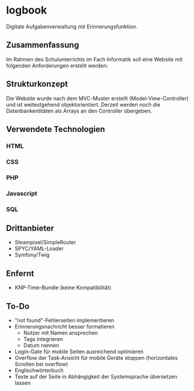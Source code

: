# logbook
Digitale Aufgabenverwaltung mit Erinnerungsfunktion.

## Zusammenfassung
Im Rahmen des Schulunterrichts im Fach Informatik soll eine Website mit folgenden Anforderungen erstellt werden:

## Strukturkonzept
Die Website wurde nach dem MVC-Muster erstellt (Model-View-Controller) und ist weitestgehend objektorientiert. Derzeit werden noch die
Datenbankentitäten als Arrays an den Controller übergeben.

## Verwendete Technologien

### HTML

### CSS

### PHP

### Javascript

### SQL

## Drittanbieter
- Steampixel/SimpleRouter
- SPYC/YAML-Loader
- Symfony/Twig

## Enfernt
- KNP-Time-Bundle (keine Kompatibilität)

## To-Do
- "not found"-Fehlerseiten implementieren
- Erinnerungsnachricht besser formatieren
  - Nutzer mit Namen ansprechen
  - Tags integrieren
  - Datum nennen
- Login-Gate für mobile Seiten ausreichend optimieren
- Overflow der Task-Ansicht für mobile Geräte stoppen (horizontales Scrollen bei overflow)
- Englischwörterbuch
- Texte auf der Seite in Abhängigkeit der Systemsprache übersetzen lassen

